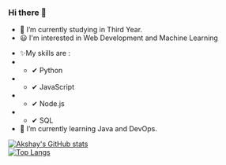 ### Hi there 👋
- 🔭 I’m currently studying in Third Year.
- 😃 I'm interested in Web Development and Machine Learning
<!--
**akshaykoganur/akshaykoganur** is a ✨ _special_ ✨ repository because its `README.md` (this file) appears on your GitHub profile.

Here are some ideas to get you started:


- 🌱 I’m currently learning ...
- 👯 I’m looking to collaborate on ...
- 🤔 I’m looking for help with ...
- 💬 Ask me about ...
- 📫 How to reach me: ...
- 😄 Pronouns: ...
- ⚡ Fun fact: ...
-->
- ✨My skills are :
- - ✔ Python
- - ✔ JavaScript
- - ✔ Node.js
- - ✔ SQL
- 🌱 I’m currently learning Java and DevOps.

[![Akshay's GitHub stats](https://github-readme-stats.vercel.app/api?username=akshaykoganur&count_private=true)](https://github.com/anuraghazra/github-readme-stats)
<br/>
[![Top Langs](https://github-readme-stats.vercel.app/api/top-langs/?username=akshaykoganur&hide=jupyter%20notebook&langs_count=8)](https://github.com/anuraghazra/github-readme-stats)
